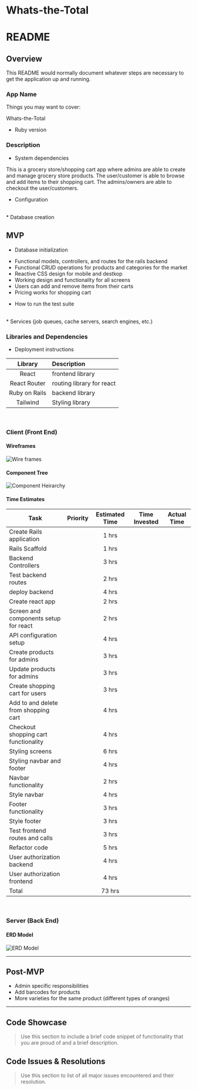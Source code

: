 # Whats-the-Total

# README

## Overview

This README would normally document whatever steps are necessary to get the
application up and running.

### App Name

Things you may want to cover:

Whats-the-Total

- Ruby version

### Description

- System dependencies

This is a grocery store/shopping cart app where admins are able to create and manage grocery store products. The user/customer is able to browse and add items to their shopping cart. The admins/owners are able to checkout the user/customers.

- Configuration

<br>
* Database creation

## MVP

- Database initialization

* Functional models, controllers, and routes for the rails backend
* Functional CRUD operations for products and categories for the market
* Reactive CSS design for mobile and destkop
* Working design and functionality for all screens
* Users can add and remove items from their carts
* Pricing works for shopping cart

- How to run the test suite

<br>
* Services (job queues, cache servers, search engines, etc.)

### Libraries and Dependencies

- Deployment instructions

|    Library    | Description               |
| :-----------: | :------------------------ |
|     React     | frontend library          |
| React Router  | routing library for react |
| Ruby on Rails | backend library           |
|   Tailwind    | Styling library           |

<br>

### Client (Front End)

#### Wireframes

![Wire frames](./images/Mobile-Desktop-Display.png)

#### Component Tree

![Component Heirarchy](images/Component-Heirarchy.png)

#### Time Estimates

| Task                                  | Priority | Estimated Time | Time Invested | Actual Time |
| ------------------------------------- | :------: | :------------: | :-----------: | :---------: |
| Create Rails application              |          |     1 hrs      |               |             |
| Rails Scaffold                        |          |     1 hrs      |               |             |
| Backend Controllers                   |          |     3 hrs      |               |             |
| Test backend routes                   |          |     2 hrs      |               |             |
| deploy backend                        |          |     4 hrs      |               |             |
| Create react app                      |          |     2 hrs      |               |             |
| Screen and components setup for react |          |     2 hrs      |               |             |
| API configuration setup               |          |     4 hrs      |               |             |
| Create products for admins            |          |     3 hrs      |               |             |
| Update products for admins            |          |     3 hrs      |               |             |
| Create shopping cart for users        |          |     3 hrs      |               |             |
| Add to and delete from shopping cart  |          |     4 hrs      |               |             |
| Checkout shopping cart functionality  |          |     4 hrs      |               |             |
| Styling screens                       |          |     6 hrs      |               |             |
| Styling navbar and footer             |          |     4 hrs      |               |             |
| Navbar functionality                  |          |     2 hrs      |               |             |
| Style navbar                          |          |     4 hrs      |               |             |
| Footer functionality                  |          |     3 hrs      |               |             |
| Style footer                          |          |     3 hrs      |               |             |
| Test frontend routes and calls        |          |     3 hrs      |               |             |
| Refactor code                         |          |     5 hrs      |               |             |
| User authorization backend            |          |     4 hrs      |               |             |
| User authorization frontend           |          |     4 hrs      |               |             |
| Total                                 |          |     73 hrs     |               |             |

<br>

### Server (Back End)

#### ERD Model

![ERD Model](./images/ERD.png)

---

## Post-MVP

- Admin specific responsibilities
- Add barcodes for products
- More varieties for the same product (different types of oranges)

---

## Code Showcase

> Use this section to include a brief code snippet of functionality that you are proud of and a brief description.

## Code Issues & Resolutions

> Use this section to list of all major issues encountered and their resolution.
